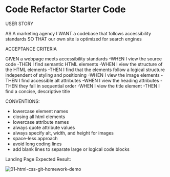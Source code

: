 # Code Refactor Starter Code

USER STORY

AS A marketing agency
I WANT a codebase that follows accessibility standards
SO THAT our own site is optimized for search engines

ACCEPTANCE CRITERIA

GIVEN a webpage meets accessibility standards
-WHEN I view the source code
 -THEN I find semantic HTML elements
-WHEN I view the structure of the HTML elements
 -THEN I find that the elements follow a logical structure independent of styling and positioning
-WHEN I view the image elements
 -THEN I find accessible alt attributes
-WHEN I view the heading attributes
 -THEN they fall in sequential order
-WHEN I view the title element
 -THEN I find a concise, descriptive title

CONVENTIONS:

- lowercase element names
- closing all html elements
- lowercase attribute names
- always quote attribute values
- always specify alt, width, and height for images
- space-less approach
- avoid long coding lines
- add blank lines to separate large or logical code blocks

Landing Page Expected Result:

![01-html-css-git-homework-demo](https://user-images.githubusercontent.com/95590262/147145955-43ebfe1b-eda8-4a4c-b7d8-c7df2301b3aa.png)
